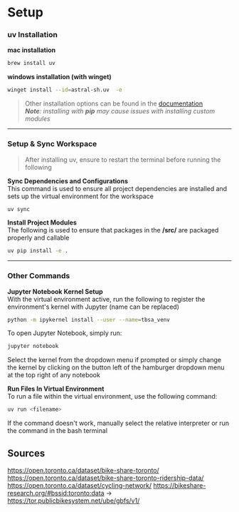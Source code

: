 # Setup

### uv Installation
**mac installation**
```sh
brew install uv
```
**windows installation (with winget)**
```sh
winget install --id=astral-sh.uv  -e
```
> Other installation options can be found in the [documentation](https://docs.astral.sh/uv/getting-started/installation/)  
> ***Note**: installing with **pip** may cause issues with installing custom modules*
---
### Setup & Sync Workspace
>After installing uv, ensure to restart the terminal before running the following  

**Sync Dependencies and Configurations**  
This command is used to ensure all project dependencies are installed and sets up the virtual environment for the workspace
```sh
uv sync
```
**Install Project Modules**  
The following is used to ensure that packages in the **/src/** are packaged properly and callable
```sh
uv pip install -e .
```

---

### Other Commands

**Jupyter Notebook Kernel Setup**  
With the virtual environment active, run the following to register the environment's kernel with Jupyter (name can be replaced)
```sh
python -m ipykernel install --user --name=tbsa_venv
```
To open Jupyter Notebook, simply run:
```sh
jupyter notebook
```
Select the kernel from the dropdown menu if prompted or simply change the kernel by clicking on the button left of the hamburger dropdown menu at the top right of any notebook

**Run Files In Virtual Environment**  
To run a file within the virtual environment, use the following command:
```sh
uv run <filename>
```
If the command doesn't work, manually select the relative interpreter or run the command in the bash terminal



## Sources
https://open.toronto.ca/dataset/bike-share-toronto/  
https://open.toronto.ca/dataset/bike-share-toronto-ridership-data/  
https://open.toronto.ca/dataset/cycling-network/
https://bikeshare-research.org/#bssid:toronto:data -> https://tor.publicbikesystem.net/ube/gbfs/v1/